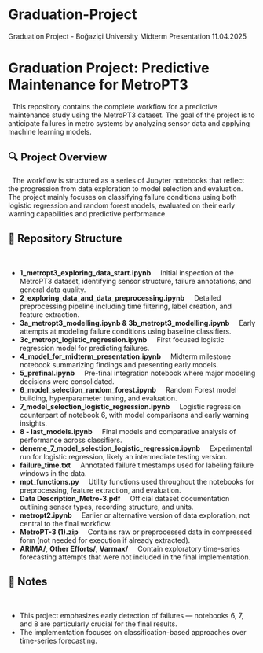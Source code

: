 # Graduation-Project
Graduation Project - Boğaziçi University
Midterm Presentation 11.04.2025

# Graduation Project: Predictive Maintenance for MetroPT3
 
This repository contains the complete workflow for a predictive maintenance study using the MetroPT3 dataset. The goal of the project is to anticipate failures in metro systems by analyzing sensor data and applying machine learning models.
 
## 🔍 Project Overview
 
The workflow is structured as a series of Jupyter notebooks that reflect the progression from data exploration to model selection and evaluation. The project mainly focuses on classifying failure conditions using both logistic regression and random forest models, evaluated on their early warning capabilities and predictive performance.
 
## 📁 Repository Structure
 
- **1_metropt3_exploring_data_start.ipynb**  
  Initial inspection of the MetroPT3 dataset, identifying sensor structure, failure annotations, and general data quality.
 
- **2_exploring_data_and_data_preprocessing.ipynb**  
  Detailed preprocessing pipeline including time filtering, label creation, and feature extraction.
 
- **3a_metropt3_modelling.ipynb & 3b_metropt3_modelling.ipynb**  
  Early attempts at modeling failure conditions using baseline classifiers.
 
- **3c_metropt_logistic_regression.ipynb**  
  First focused logistic regression model for predicting failures.
 
- **4_model_for_midterm_presentation.ipynb**  
  Midterm milestone notebook summarizing findings and presenting early models.
 
- **5_prefinal.ipynb**  
  Pre-final integration notebook where major modeling decisions were consolidated.
 
- **6_model_selection_random_forest.ipynb**  
  Random Forest model building, hyperparameter tuning, and evaluation.
 
- **7_model_selection_logistic_regression.ipynb**  
  Logistic regression counterpart of notebook 6, with model comparisons and early warning insights.
 
- **8 - last_models.ipynb**  
  Final models and comparative analysis of performance across classifiers.
 
- **deneme_7_model_selection_logistic_regression.ipynb**  
  Experimental run for logistic regression, likely an intermediate testing version.
 
- **failure_time.txt**  
  Annotated failure timestamps used for labeling failure windows in the data.
 
- **mpt_functions.py**  
  Utility functions used throughout the notebooks for preprocessing, feature extraction, and evaluation.
 
- **Data Description_Metro-3.pdf**  
  Official dataset documentation outlining sensor types, recording structure, and units.
 
- **metropt2.ipynb**  
  Earlier or alternative version of data exploration, not central to the final workflow.
 
- **MetroPT-3 (1).zip**  
  Contains raw or preprocessed data in compressed form (not needed for execution if already extracted).
 
- **ARIMA/**, **Other Efforts/**, **Varmax/**  
  Contain exploratory time-series forecasting attempts that were not included in the final implementation.
 
## 📌 Notes
 
- This project emphasizes early detection of failures — notebooks 6, 7, and 8 are particularly crucial for the final results.
- The implementation focuses on classification-based approaches over time-series forecasting.
